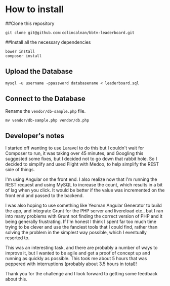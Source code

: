 # How to install
##Clone this repository

    git clone git@github.com:colincalnan/bbtv-leaderboard.git

##Install all the necessary dependencies

    bower install
    composer install

## Upload the Database

    mysql -u username -ppassword databasename < leaderboard.sql

## Connect to the Database

Rename the ```vendor/db-sample.php``` file.

    mv vendor/db-sample.php vendor/db.php

## Developer's notes
I started off wanting to use Laravel to do this but I couldn't wait for Composer to run, it was taking over 45 minutes, and Googling this suggested some fixes, but I decided not to go down that rabbit hole. So I decided to simplify and used Flight with Medoo, to help simplify the REST side of things.

I'm using Angular on the front end. I also realize now that I'm running the REST request and using MySQL to increase the count, which results in a bit of lag when you click. It would be better if the value was incremented on the front end and passed to the backend.

I was also hoping to use something like Yeoman Angular Generator to build the app, and integrate Grunt for the PHP server and livereload etc., but I ran into many problems with Grunt not finding the correct version of PHP and it being generally frustrating. If I'm honest I think I spent far too much time trying to be clever and use the fanciest tools that I could find, rather than solving the problem in the simplest way possible, which I eventually resorted to.

This was an interesting task, and there are probably a number of ways to improve it, but I wanted to be agile and get a proof of concept up and running as quickly as possible. This took me about 5 hours that was peppered with interruptions (probably about 3.5 hours in total)!

Thank you for the challenge and I look forward to getting some feedback about this.
